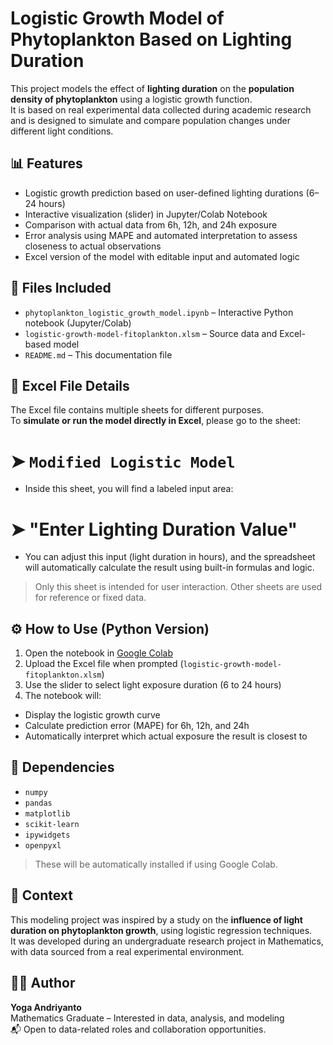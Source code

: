# Logistic Growth Model of Phytoplankton Based on Lighting Duration

This project models the effect of **lighting duration** on the **population density of phytoplankton** using a logistic growth function.  
It is based on real experimental data collected during academic research and is designed to simulate and compare population changes under different light conditions.

## 📊 Features
- Logistic growth prediction based on user-defined lighting durations (6–24 hours)
- Interactive visualization (slider) in Jupyter/Colab Notebook
- Comparison with actual data from 6h, 12h, and 24h exposure
- Error analysis using MAPE and automated interpretation to assess closeness to actual observations
- Excel version of the model with editable input and automated logic

## 📁 Files Included
- `phytoplankton_logistic_growth_model.ipynb` – Interactive Python notebook (Jupyter/Colab)
- `logistic-growth-model-fitoplankton.xlsm` – Source data and Excel-based model
- `README.md` – This documentation file

## 🧾 Excel File Details
The Excel file contains multiple sheets for different purposes.  
To **simulate or run the model directly in Excel**, please go to the sheet:

# ➤ `Modified Logistic Model`

- Inside this sheet, you will find a labeled input area:
# ➤ "Enter Lighting Duration Value"
- You can adjust this input (light duration in hours), and the spreadsheet will automatically calculate the result using built-in formulas and logic.

> Only this sheet is intended for user interaction. Other sheets are used for reference or fixed data.

## ⚙️ How to Use (Python Version)
1. Open the notebook in [Google Colab](https://colab.research.google.com/)
2. Upload the Excel file when prompted (`logistic-growth-model-fitoplankton.xlsm`)
3. Use the slider to select light exposure duration (6 to 24 hours)
4. The notebook will:
 - Display the logistic growth curve
 - Calculate prediction error (MAPE) for 6h, 12h, and 24h
 - Automatically interpret which actual exposure the result is closest to

## 🔧 Dependencies
- `numpy`
- `pandas`
- `matplotlib`
- `scikit-learn`
- `ipywidgets`
- `openpyxl`

> These will be automatically installed if using Google Colab.

## 🧪 Context
This modeling project was inspired by a study on the **influence of light duration on phytoplankton growth**, using logistic regression techniques.  
It was developed during an undergraduate research project in Mathematics, with data sourced from a real experimental environment.

## 👨‍💻 Author
**Yoga Andriyanto**  
Mathematics Graduate – Interested in data, analysis, and modeling  
📬 Open to data-related roles and collaboration opportunities.


